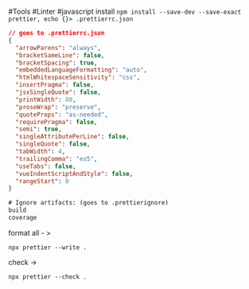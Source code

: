 #Tools #Linter #javascript 
install `npm install --save-dev --save-exact prettier, echo {}> .prettierrc.json`

```json
// goes to .prettierrc.json
{
  "arrowParens": "always",
  "bracketSameLine": false,
  "bracketSpacing": true,
  "embeddedLanguageFormatting": "auto",
  "htmlWhitespaceSensitivity": "css",
  "insertPragma": false,
  "jsxSingleQuote": false,
  "printWidth": 80,
  "proseWrap": "preserve",
  "quoteProps": "as-needed",
  "requirePragma": false,
  "semi": true,
  "singleAttributePerLine": false,
  "singleQuote": false,
  "tabWidth": 4,
  "trailingComma": "es5",
  "useTabs": false,
  "vueIndentScriptAndStyle": false,
  "rangeStart": 0
}
```

```txt
# Ignore artifacts: (goes to .prettierignore) 
build 
coverage
```

format all - >
```
npx prettier --write .
```

check ->
```
npx prettier --check .
```